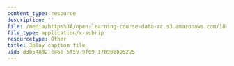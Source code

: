 ```yaml
---
content_type: resource
description: ''
file: /media/https%3A/open-learning-course-data-rc.s3.amazonaws.com/18-06sc-linear-algebra-fall-2011/d3b548d2c86e5f599f6917b90bb95225_D8u1LV9CnCk.vtt
file_type: application/x-subrip
resourcetype: Other
title: 3play caption file
uid: d3b548d2-c86e-5f59-9f69-17b90bb95225
---
```

